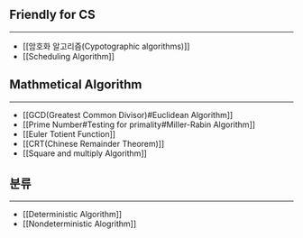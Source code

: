 
## Friendly for CS
---
+ [[암호화 알고리즘(Cypotographic algorithms)]]
+ [[Scheduling Algorithm]]
## Mathmetical Algorithm
---
+ [[GCD(Greatest Common Divisor)#Euclidean Algorithm]]
+ [[Prime Number#Testing for primality#Miller-Rabin Algorithm]]
+ [[Euler Totient Function]]
+ [[CRT(Chinese Remainder Theorem)]]
+ [[Square and multiply Algorithm]]

## 분류
---
+ [[Deterministic Algorithm]]
+ [[Nondeterministic Alogrithm]]

